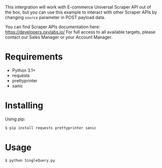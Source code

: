 This intergration will work with E-commerce Universal Scraper API out of the box, but you can use this example to interact with other Scraper APIs by changing `source` parameter in POST payload data.

You can find Scraper APIs documentation here: https://developers.oxylabs.io/
For full access to all available targets, please contact our Sales Manager or your Account Manager.

# Requirements

- Python 3.1+
- requests
- prettyprinter
- sanic

# Installing
Using pip:

```bash
$ pip install requests prettyprinter sanic
```

# Usage

```bash
$ python SingleQuery.py
```